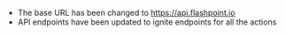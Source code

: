 * The base URL has been changed to https://api.flashpoint.io
* API endpoints have been updated to ignite endpoints for all the actions